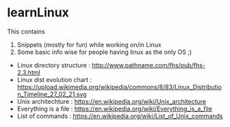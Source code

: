 # learnLinux
This contains 
1. Snippets (mostly for fun) while working on/in Linux
2. Some basic info wise for people having linux as the only OS ;)

- Linux directory structure : http://www.pathname.com/fhs/pub/fhs-2.3.html 
- Linux dist evolution chart : https://upload.wikimedia.org/wikipedia/commons/8/83/Linux_Distribution_Timeline_27_02_21.svg
- Unix architechture : https://en.wikipedia.org/wiki/Unix_architecture
- Everything is a file : https://en.wikipedia.org/wiki/Everything_is_a_file
- List of commands : https://en.wikipedia.org/wiki/List_of_Unix_commands
